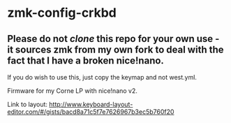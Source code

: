 # zmk-config-crkbd

## Please do not _**clone**_ this repo for your own use - it sources zmk from my own fork to deal with the fact that I have a broken nice!nano. 
If you do wish to use this, just copy the keymap and not west.yml.

Firmware for my Corne LP with nice!nano v2.

Link to layout:
http://www.keyboard-layout-editor.com/#/gists/bacd8a71c5f7e7626967b3ec5b760f20
